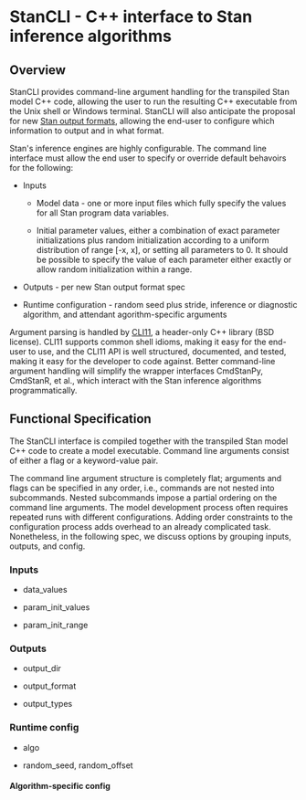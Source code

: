 # StanCLI - C++ interface to Stan inference algorithms

## Overview

StanCLI provides command-line argument handling
for the transpiled Stan model C++ code,
allowing the user to run the resulting C++ executable
from the Unix shell or Windows terminal.
StanCLI will also anticipate the proposal for new
[Stan output formats](https://github.com/stan-dev/design-docs/blob/master/designs/0032-stan-output-formats.md),
allowing the end-user to configure which information to output and in what format.

Stan's inference engines are highly configurable.
The command line interface must allow the end user to specify
or override default behavoirs for the following:

* Inputs

  + Model data - one or more input files which fully specify the values for all Stan program data variables.

  + Initial parameter values, either a combination of exact parameter initializations
  plus random initialization according to a uniform distribution of range [-x, x],  or setting all parameters to 0.
  It should be possible to specify the value of each parameter either exactly or allow random initialization within a range.

* Outputs - per new Stan output format spec

* Runtime configuration - random seed plus stride, inference or diagnostic algorithm, and attendant agorithm-specific arguments



Argument parsing is handled by [CLI11](https://github.com/CLIUtils/CLI11),
a header-only C++ library (BSD license).
CLI11 supports common shell idioms, making it easy for the end-user to use,
and the CLI11 API is well structured, documented, and tested,
making it easy for the developer to code against.
Better command-line argument handling will simplify the
wrapper interfaces CmdStanPy, CmdStanR, et al.,
which interact with the Stan inference algorithms programmatically.

## Functional Specification

The StanCLI interface is compiled together with the transpiled Stan model C++ code
to create a model executable.
Command line arguments consist of either a flag or a keyword-value pair.

The command line argument structure is completely flat; arguments and flags can be
specified in any order, i.e., commands are not nested into subcommands.
Nested subcommands impose a partial ordering on the command line arguments.
The model development process often requires repeated runs with different configurations.
Adding order constraints to the configuration process adds overhead to an already
complicated task.
Nonetheless, in the following spec, we discuss options by grouping inputs, outputs, and config.

### Inputs

* data\_values

* param\_init\_values

* param\_init\_range

### Outputs

* output\_dir

* output\_format

* output\_types

### Runtime config

* algo

* random\_seed, random\_offset

#### Algorithm-specific config

















